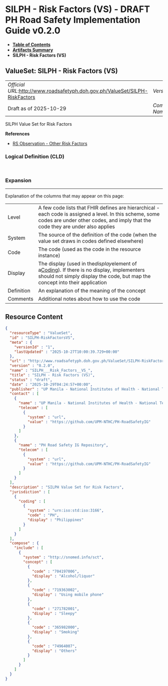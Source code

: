 # SILPH - Risk Factors (VS) - DRAFT PH Road Safety Implementation Guide v0.2.0

* [**Table of Contents**](toc.md)
* [**Artifacts Summary**](artifacts.md)
* **SILPH - Risk Factors (VS)**

## ValueSet: SILPH - Risk Factors (VS) 

| | |
| :--- | :--- |
| *Official URL*:http://www.roadsafetyph.doh.gov.ph/ValueSet/SILPH-RiskFactors | *Version*:0.2.0 |
| Draft as of 2025-10-29 | *Computable Name*:SILPH___Risk_Factors__VS_ |

 
SILPH Value Set for Risk Factors 

 **References** 

* [RS Observation - Other Risk Factors](StructureDefinition-rs-observation-other-risk-factors.md)

### Logical Definition (CLD)

 

### Expansion

-------

 Explanation of the columns that may appear on this page: 

| | |
| :--- | :--- |
| Level | A few code lists that FHIR defines are hierarchical - each code is assigned a level. In this scheme, some codes are under other codes, and imply that the code they are under also applies |
| System | The source of the definition of the code (when the value set draws in codes defined elsewhere) |
| Code | The code (used as the code in the resource instance) |
| Display | The display (used in the*display*element of a[Coding](http://hl7.org/fhir/R4/datatypes.html#Coding)). If there is no display, implementers should not simply display the code, but map the concept into their application |
| Definition | An explanation of the meaning of the concept |
| Comments | Additional notes about how to use the code |



## Resource Content

```json
{
  "resourceType" : "ValueSet",
  "id" : "SILPH-RiskFactorsVS",
  "meta" : {
    "versionId" : "1",
    "lastUpdated" : "2025-10-27T10:00:39.729+00:00"
  },
  "url" : "http://www.roadsafetyph.doh.gov.ph/ValueSet/SILPH-RiskFactors",
  "version" : "0.2.0",
  "name" : "SILPH___Risk_Factors__VS_",
  "title" : "SILPH - Risk Factors (VS)",
  "status" : "draft",
  "date" : "2025-10-29T04:24:57+00:00",
  "publisher" : "UP Manila - National Institutes of Health - National Telehealth Center",
  "contact" : [
    {
      "name" : "UP Manila - National Institutes of Health - National Telehealth Center",
      "telecom" : [
        {
          "system" : "url",
          "value" : "https://github.com/UPM-NTHC/PH-RoadSafetyIG"
        }
      ]
    },
    {
      "name" : "PH Road Safety IG Repository",
      "telecom" : [
        {
          "system" : "url",
          "value" : "https://github.com/UPM-NTHC/PH-RoadSafetyIG"
        }
      ]
    }
  ],
  "description" : "SILPH Value Set for Risk Factors",
  "jurisdiction" : [
    {
      "coding" : [
        {
          "system" : "urn:iso:std:iso:3166",
          "code" : "PH",
          "display" : "Philippines"
        }
      ]
    }
  ],
  "compose" : {
    "include" : [
      {
        "system" : "http://snomed.info/sct",
        "concept" : [
          {
            "code" : "704197006",
            "display" : "Alcohol/liquor"
          },
          {
            "code" : "719363002",
            "display" : "Using mobile phone"
          },
          {
            "code" : "271782001",
            "display" : "Sleepy"
          },
          {
            "code" : "365982000",
            "display" : "Smoking"
          },
          {
            "code" : "74964007",
            "display" : "Others"
          }
        ]
      }
    ]
  }
}

```
